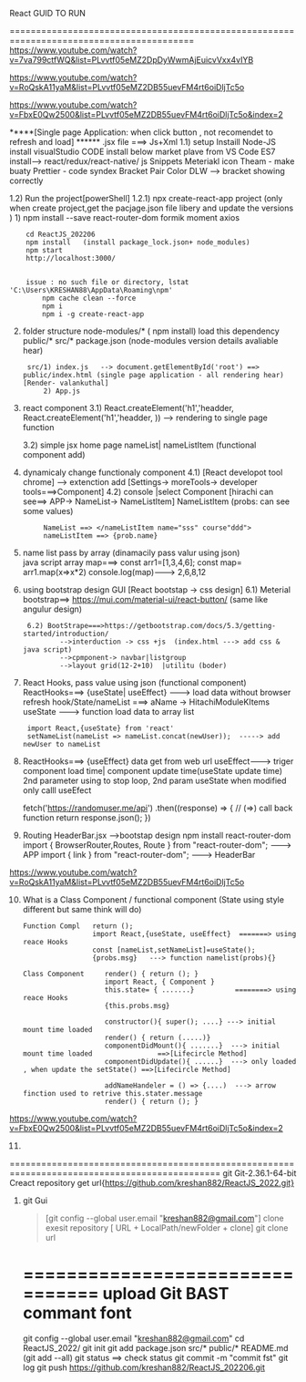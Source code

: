 React GUID TO RUN

=========================================================================================	
https://www.youtube.com/watch?v=7va799ctfWQ&list=PLvvtf05eMZ2DpDyWwmAjEuicvVxx4vIYB

https://www.youtube.com/watch?v=RoQskA11yaM&list=PLvvtf05eMZ2DB55uevFM4rt6oiDljTc5o

https://www.youtube.com/watch?v=FbxE0Qw2500&list=PLvvtf05eMZ2DB55uevFM4rt6oiDljTc5o&index=2

*****[Single page Application: when click button , not recomendet to refresh and load]  ******
.jsx file ===> Js+Xml
1.1) setup
		Instaill Node-JS 
		install visualStudio CODE
			install below market plave from VS Code
				ES7 install--> react/redux/react-native/ js Snippets
				Meteriakl icon Theam - make buaty
				Prettier - code syndex
				Bracket Pair Color DLW --> bracket showing correctly
				
1.2) Run the project[powerShell]
		1.2.1) npx create-react-app project  (only when create project,get the pacjage.json file libery and update the versions )
				1) npm install --save react-router-dom formik moment axios
				
		cd ReactJS_202206
		npm install   (install package_lock.json+ node_modules)
		npm start
		http://localhost:3000/  


		issue : no such file or directory, lstat 'C:\Users\KRESHAN88\AppData\Roaming\npm'
			npm cache clean --force 
			npm i 
			npm i -g create-react-app 
			
			
2) folder structure
		node-modules/*   ( npm install) load this dependency
		public/*
		src/*
		package.json     (node-modules version details avaliable hear)
		
		src/1) index.js   --> document.getElementById('root') ==> public/index.html (single page application - all rendering hear) [Render- valankuthal]
			2) App.js
				
3) react component
	 3.1) React.createElement('h1','headder, React.createElement('h1','headder, ))  --> rendering to single page function
	 
	 3.2) simple jsx home page 
		 nameList|  nameListItem (functional component add)
	 
4) dynamicaly change functionaly component
		4.1) [React developot tool chrome]  --> extenction add [Settings-> moreTools-> developer tools===>Component]
		4.2) console |select Component
			[hirachi can see==> APP-> NameList-> NameListItem]
			NameListItem (probs: can see some values)
			
			NameList ==> </nameListItem name="sss" course"ddd">
			nameListItem ==> {prob.name} 

		
5) name list pass by array (dinamacily pass valur using json)  
		java script array map===>
			const arr1=[1,3,4,6];
			const map= arr1.map(x=>x*2)
			console.log(map)---> 2,6,8,12
		
6) using bootstrap design GUI [React bootstap -> css design]
		6.1) Meterial bootstrap==> https://mui.com/material-ui/react-button/   (same like angulur design)
		
		6.2) BootStrape===>https://getbootstrap.com/docs/5.3/getting-started/introduction/     
				-->interduction -> css +js  (index.html	---> add css & java script)
				-->cpmponent-> navbar|listgroup
				-->layout grid(12-2+10)  |utilitu (boder)
		
7) React Hooks, pass value using json (functional component) ReactHooks===>  {useState| useEffect}
		---> load data without browser refresh
			 hook/State/nameList ===> aName -> HitachiModuleKItems
			 useState ---> function load data to array list
			 
		import React,{useState} from 'react' 
		setNameList(nameList => nameList.concat(newUser));  -----> add newUser to nameList
		
8) ReactHooks===>  {useEffect}
    data get from web url 
	useEffect---> triger component load time| component update time(useState update time)
	              2nd parameter using to stop loop, 2nd param useState when modified only calll useEfect
	
	fetch('https://randomuser.me/api')
	.then((response) => {   //   (=>) call back function
        return response.json();
    })
		
9) Routing 
	HeaderBar.jsx -->bootstap design
	npm install react-router-dom
	import { BrowserRouter,Routes, Route } from "react-router-dom";   ---> APP
	import { link } from "react-router-dom";                          ---> HeaderBar


https://www.youtube.com/watch?v=RoQskA11yaM&list=PLvvtf05eMZ2DB55uevFM4rt6oiDljTc5o

10) What is a Class Component / functional component  (State using style different but same think will do) 
									
		Function Compl   return ();   		
						 import React,{useState, useEffect}  =======> using reace Hooks
						 const [nameList,setNameList]=useState();
						 {probs.msg}   ---> function namelist(probs){}
						 
		Class Component     render() { return (); }
						    import React, { Component } 
						    this.state= { .......}          ========> using reace Hooks
							{this.probs.msg}
							
							constructor(){ super(); ....} ---> initial mount time loaded
							render() { return (.....)}
							componentDidMount(){ .......}  ---> initial mount time loaded                ==>[Lifecircle Method]
							componentDidUpdate(){ ......}  ---> only loaded , when update the setState() ==>[Lifecircle Method]
							
							addNameHandeler = () => {....)  ---> arrow finction used to retrive this.stater.message
							render() { return (); }


https://www.youtube.com/watch?v=FbxE0Qw2500&list=PLvvtf05eMZ2DB55uevFM4rt6oiDljTc5o&index=2

11) 
==============================================================================================
git 
Git-2.36.1-64-bit
Creact repository get url{https://github.com/kreshan882/ReactJS_2022.git}
1) git Gui
	>[git config --global user.email "kreshan882@gmail.com"]
	clone exesit repository [ URL  +  LocalPath/newFolder + clone]
	git clone url
	
	================================
	upload Git BAST commant font
	================================
	git config --global user.email "kreshan882@gmail.com"
	cd ReactJS_2022/
	git init
	git add package.json src/* public/* README.md     (git add --all)
	git status  ==> check status 
	git commit -m "commit fst"
	git log
	git push https://github.com/kreshan882/ReactJS_202206.git


